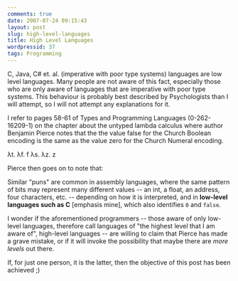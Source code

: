 ```yaml
---
comments: true
date: 2007-07-24 09:15:43
layout: post
slug: high-level-languages
title: High Level Languages
wordpressid: 37
tags: Programming
---
```


C, Java, C# et. al. (imperative with poor type systems) languages are low level languages. Many people are not aware of this fact, especially those who are only aware of languages that are imperative with poor type systems. This behaviour is probably best described by Psychologists than I will attempt, so I will not attempt any explanations for it.

I refer to pages 58-61 of Types and Programming Languages (0-262-16209-1) on the chapter about the untyped lambda calculus where author Benjamin Pierce notes that the the value false for the Church Boolean encoding is the same as the value zero for the Church Numeral encoding.



> 
λt. λf. f
λs. λz. z




Pierce then goes on to note that:



> 
Similar "puns" are common in assembly languages, where the same pattern of bits may represent many different values -- an int, a float, an address, four characters, etc. -- depending on how it is interpreted, and in **low-level languages such as C** [emphasis mine], which also identifies `0` and `false`.




I wonder if the aforementioned programmers -- those aware of only low-level languages, therefore call languages of "the highest level that I am aware of", high-level languages -- are willing to claim that Pierce has made a grave mistake, or if it will invoke the possibility that maybe there are _more levels_ out there.

If, for just one person, it is the latter, then the objective of this post has been achieved ;)
